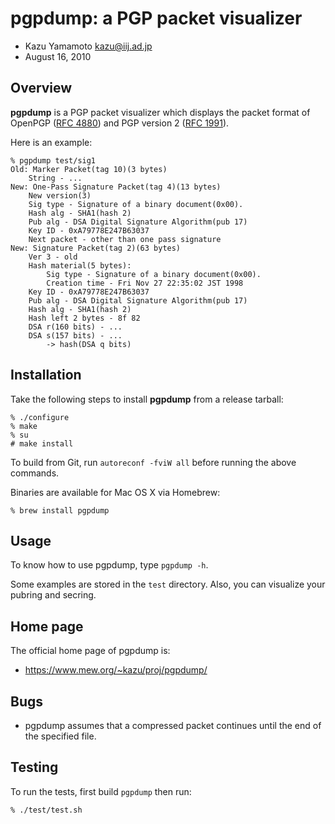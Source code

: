 # pgpdump: a PGP packet visualizer

- Kazu Yamamoto <kazu@iij.ad.jp>
- August 16, 2010

## Overview

**pgpdump** is a PGP packet visualizer which displays the packet format of OpenPGP ([RFC 4880](https://datatracker.ietf.org/doc/html/rfc4880)) and PGP version 2 ([RFC 1991](https://datatracker.ietf.org/doc/html/rfc1991)).

Here is an example:

	% pgpdump test/sig1
	Old: Marker Packet(tag 10)(3 bytes)
		String - ...
	New: One-Pass Signature Packet(tag 4)(13 bytes)
		New version(3)
		Sig type - Signature of a binary document(0x00).
		Hash alg - SHA1(hash 2)
		Pub alg - DSA Digital Signature Algorithm(pub 17)
		Key ID - 0xA79778E247B63037
		Next packet - other than one pass signature
	New: Signature Packet(tag 2)(63 bytes)
		Ver 3 - old
		Hash material(5 bytes):
			Sig type - Signature of a binary document(0x00).
			Creation time - Fri Nov 27 22:35:02 JST 1998
		Key ID - 0xA79778E247B63037
		Pub alg - DSA Digital Signature Algorithm(pub 17)
		Hash alg - SHA1(hash 2)
		Hash left 2 bytes - 8f 82
		DSA r(160 bits) - ...
		DSA s(157 bits) - ...
			-> hash(DSA q bits)

## Installation

Take the following steps to install **pgpdump** from a release tarball:

	% ./configure
	% make
	% su
	# make install

To build from Git, run `autoreconf -fviW all` before running the above commands.

Binaries are available for Mac OS X via Homebrew:

	% brew install pgpdump

## Usage

To know how to use pgpdump, type `pgpdump -h`.

Some examples are stored in the `test` directory. Also, you can visualize your
pubring and secring.

## Home page

The official home page of pgpdump is:

* https://www.mew.org/~kazu/proj/pgpdump/

## Bugs

* pgpdump assumes that a compressed packet continues until the end of the specified file.

## Testing

To run the tests, first build `pgpdump` then run:

	% ./test/test.sh
